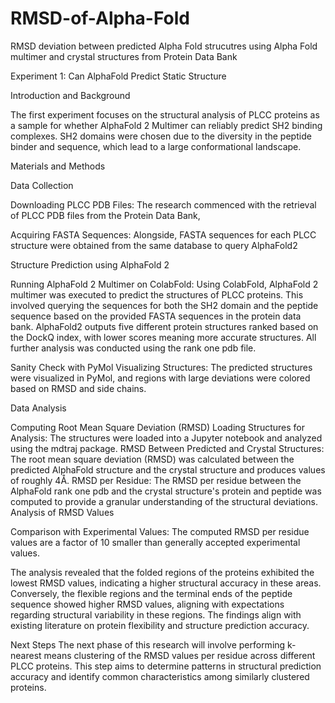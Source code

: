# RMSD-of-Alpha-Fold

RMSD deviation between predicted Alpha Fold strucutres using Alpha Fold multimer and crystal structures from Protein Data Bank


Experiment 1: Can AlphaFold Predict Static Structure 

Introduction and Background

The first experiment focuses on the structural analysis of PLCC proteins as a sample for whether AlphaFold 2 Multimer can reliably predict SH2 binding complexes. SH2 domains were chosen due to the diversity in the peptide binder and sequence, which lead to a large conformational landscape.

Materials and Methods

Data Collection

Downloading PLCC PDB Files: The research commenced with the retrieval of PLCC PDB files from the Protein Data Bank,

Acquiring FASTA Sequences: Alongside, FASTA sequences for each PLCC structure were obtained from the same database to query AlphaFold2 

Structure Prediction using AlphaFold 2

Running AlphaFold 2 Multimer on ColabFold: Using ColabFold, AlphaFold 2 multimer was executed to predict the structures of PLCC proteins. This involved querying the sequences for both the SH2 domain and the peptide sequence based on the provided FASTA sequences in the protein data bank. AlphaFold2 outputs five different protein structures ranked based on the DockQ index, with lower scores meaning more accurate structures. All further analysis was conducted using the rank one pdb file.

Sanity Check with PyMol
Visualizing Structures: The predicted structures were visualized in PyMol, and regions with large deviations were colored based on RMSD and side chains.

Data Analysis

Computing Root Mean Square Deviation (RMSD)
Loading Structures for Analysis: The structures were loaded into a Jupyter notebook and analyzed using the mdtraj package.
RMSD Between Predicted and Crystal Structures: The root mean square deviation (RMSD) was calculated between the predicted AlphaFold structure and the crystal structure and produces values of roughly 4Å.
RMSD per Residue: The RMSD per residue between the AlphaFold rank one pdb and the crystal structure's protein and peptide was computed to provide a granular understanding of the structural deviations. 
Analysis of RMSD Values

Comparison with Experimental Values: The computed RMSD per residue values are a factor of 10 smaller than generally accepted experimental values.

The analysis revealed that the folded regions of the proteins exhibited the lowest RMSD values, indicating a higher structural accuracy in these areas. Conversely, the flexible regions and the terminal ends of the peptide sequence showed higher RMSD values, aligning with expectations regarding structural variability in these regions. The findings align with existing literature on protein flexibility and structure prediction accuracy. 

Next Steps
The next phase of this research will involve performing k-nearest means clustering of the RMSD values per residue across different PLCC proteins. This step aims to determine patterns in structural prediction accuracy and identify common characteristics among similarly clustered proteins.
